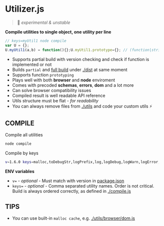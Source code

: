 # Utilizer.js

> :small_orange_diamond: *experimental & unstable*

**Compile utilities to single object, one utility per line**

```javascript
// keys=myUtil1 node compile
var U = {};
U.myUtil1(a,b) = function(){};U.myUtil1.prototype={}; // (function|string|number|object|date)
```

- Supports partial build with version checking and check if function is implemented or not
- Builds `partial` and [full build](https://github.com/tomas-sentkeresty/utilizerjs/blob/master/dist/utils.git.js) under [./dist](https://github.com/tomas-sentkeresty/utilizerjs/blob/master/dist) at same moment
- Supports function `prototyping`
- Plays well with both **browser** and **node** enviroment
- Comes with precoded **schemas**, **errors**, **dom** and a lot more
- Can solve browser compatibility issues
- Compiled result is well readable API reference
- Utils structure must be flat *- for readability*
- You can always remove files from [./utils](https://github.com/tomas-sentkeresty/utilizerjs/blob/master/utils) and code your custom utils :zap:

## COMPILE

Compile all utilities
```bash
node compile
```

Compile by keys
```bash
v=1.6.0 keys=malloc,toDebugStr,logPrefix,log,logDebug,logWarn,logError,Error,ErrorBuilder,SETSCHEMA,SCHEMA node compile
```

**ENV variables**
- `v=` - *optional* - Must match with version in [package.json](https://github.com/tomas-sentkeresty/utilizerjs/blob/master/package.json)
- `keys=` - *optional* - Comma separated utility names. Order is not critical. Build is always ordered correctly, as defined in [./compile.js](https://github.com/tomas-sentkeresty/utilizerjs/blob/master/compile.js)

## TIPS
- You can use built-in `malloc cache`, e.g. [./utils/browser/dom.js](https://github.com/tomas-sentkeresty/utilizerjs/blob/master/utils/browser/dom.js)
